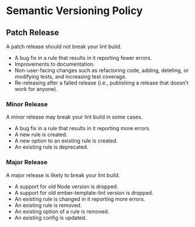 # Semantic Versioning Policy

## Patch Release

A patch release should not break your lint build.

* A bug fix in a rule that results in it reporting fewer errors.
* Improvements to documentation.
* Non-user-facing changes such as refactoring code, adding, deleting, or modifying tests, and increasing test coverage.
* Re-releasing after a failed release (i.e., publishing a release that doesn't work for anyone).

### Minor Release

A minor release may break your lint build in some cases.

* A bug fix in a rule that results in it reporting more errors.
* A new rule is created.
* A new option to an existing rule is created.
* An existing rule is deprecated.

### Major Release

A major release is likely to break your lint build.

* A support for old Node version is dropped.
* A support for old ember-template-lint version is dropped.
* An existing rule is changed in it reporting more errors.
* An existing rule is removed.
* An existing option of a rule is removed.
* An existing config is updated.
